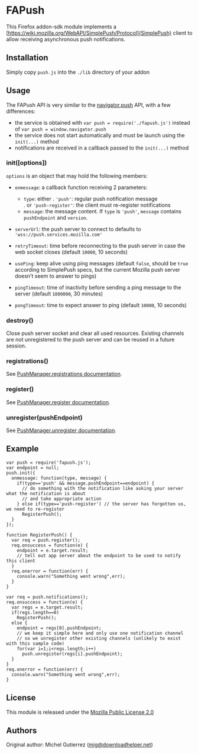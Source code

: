 # FAPush

This Firefox addon-sdk module implements a [https://wiki.mozilla.org/WebAPI/SimplePush/Protocol](SimplePush) client to allow 
receiving asynchronous push notifications.

## Installation

Simply copy `push.js` into the `./lib` directory of your addon

## Usage

The FAPush API is very similar to the [navigator.push](https://developer.mozilla.org/en-US/docs/Web/API/PushManager) API, with
a few differences:

- the service is obtained with `var push = require('./fapush.js')` instead of `var push = window.navigator.push`
- the service does not start automatically and must be launch using the `init(...)` method
- notifications are received in a callback passed to the `init(...)` method

### init([options])

`options` is an object that may hold the following members:

- `onmessage`: a callback function receiving 2 parameters:
	+ `type`: either 
		. `'push'`: regular push notification message  
		. or `'push-register'`: the client must re-register notifications
	+ `message`: the message content. If `type` is `'push'`, `message` contains `pushEndpoint` and `version`.

- `serverUrl`: the push server to connect to defaults to `'wss://push.services.mozilla.com'`
- `retryTimeout`: time before reconnecting to the push server in case the web socket closes (default `10000`, 10 seconds)
- `usePing`: keep alive using ping messages (default `false`, should be `true` according to SimplePush specs, but the current 
Mozilla push server doesn't seem to answer to pings)
- `pingTimeout`: time of inactivity before sending a ping message to the server (default `1800000`, 30 minutes)
- `pongTimeout`: time to expect answer to ping (default `10000`, 10 seconds)

### destroy()

Close push server socket and clear all used resources. Existing channels are not unregistered to the push server
and can be reused in a future session.

### registrations()

See [PushManager.registrations documentation](https://developer.mozilla.org/en-US/docs/Web/API/PushManager.registrations).

### register()

See [PushManager.register documentation](https://developer.mozilla.org/en-US/docs/Web/API/PushManager.register).

### unregister(pushEndpoint)

See [PushManager.unregister documentation](https://developer.mozilla.org/en-US/docs/Web/API/PushManager.unregister).

## Example

```
var push = require('fapush.js');
var endpoint = null;
push.init({
  onmessage: function(type, message) {
    if(type=='push' && message.pushEndpoint==endpoint) {
      // do something with the notification like asking your server what the notification is about
      // and take appropriate action
    } else if(type=='push-register') // the server has forgotten us, we need to re-register
      RegisterPush();
  }
});

function RegisterPush() {
  var req = push.register();
  req.onsuccess = function(e) {
    endpoint = e.target.result;
    // tell out app server about the endpoint to be used to notify this client
  }
  req.onerror = function(err) {
    console.warn("Something went wrong",err);
  }
}

var req = push.notifications();
req.onsuccess = function(e) {
  var regs = e.target.result;
  if(regs.length==0)
  	RegisterPush();
  else {
    endpoint = regs[0].pushEndpoint;
    // we keep it simple here and only use one notification channel
    // so we unregister other existing channels (unlikely to exist with this sample code)
    for(var i=1;i<regs.length;i++)
      push.unregister(regs[i].pushEndpoint); 
  }
}
req.onerror = function(err) {
  console.warn("Something went wrong",err);
}
```

## License

This module is released under the [Mozilla Public License 2.0](https://www.mozilla.org/MPL/2.0/)

## Authors

Original author: Michel Gutierrez (mig@downloadhelper.net)


